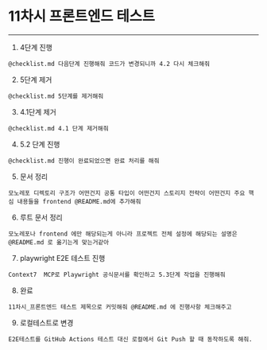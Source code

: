 # 11차시 프론트엔드 테스트

---

1. 4단계 진행
```
@checklist.md 다음단계 진행해줘 코드가 변경되니까 4.2 다시 체크해줘
```

2. 5단계 제거
```
@checklist.md 5단계를 제거해줘
```

3. 4.1단계 제거
```
@checklist.md 4.1 단계 제거해줘
```

4. 5.2 단계 진행
```
@checklist.md 진행이 완료되었으면 완료 처리를 해줘
```

5. 문서 정리
```
모노레포 디렉토리 구조가 어떤건지 공통 타입이 어떤건지 스토리지 전략이 어떤건지 주요 핵심 내용들을 frontend @README.md에 추가해줘
```

6. 루트 문서 정리
```
모노레포나 frontend 에만 해당되는게 아니라 프로젝트 전체 설정에 해당되는 설명은 @README.md 로 옮기는게 맞는거같아
```

7. playwright E2E 테스트 진행
```
Context7  MCP로 Playwright 공식문서를 확인하고 5.3단계 작업을 진행해줘
```

8. 완료
```
11차시_프론트엔드 테스트 제목으로 커밋해줘 @README.md 에 진행사항 체크해주고
```

9. 로컬테스트로 변경
```
E2E테스트를 GitHub Actions 테스트 대신 로컬에서 Git Push 할 때 동작하도록 해줘.
```